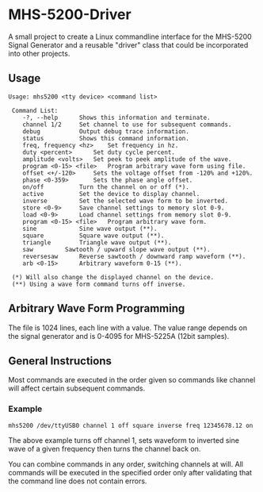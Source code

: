 # MHS-5200-Driver

A small project to create a Linux commandline interface for the MHS-5200 Signal Generator and a reusable "driver" class that could be incorporated into other projects.

## Usage

```
Usage: mhs5200 <tty device> <command list>

 Command List:
	-?, --help		Shows this information and terminate.
	channel 1/2		Set channel to use for subsequent commands.
	debug			Output debug trace information.
	status			Shows this command information.
	freq, frequency <hz>	Set frequency in hz.
	duty <percent>		Set duty cycle percent.
	amplitude <volts>	Set peek to peek amplitude of the wave.
	program <0-15> <file>	Program arbitrary wave form using file.
	offset <+/-120>		Sets the voltage offset from -120% and +120%.
	phase <0-359>		Sets the phase angle offset.
	on/off			Turn the channel on or off (*).
	active			Set the device to display channel.
	inverse			Set the selected wave form to be inverted.
	store <0-9>		Save channel settings to memory slot 0-9.
	load <0-9>		Load channel settings from memory slot 0-9.
	program <0-15> <file>	Program arbitrary wave form.
	sine			Sine wave output (**).
	square			Square wave output (**).
	triangle		Triangle wave output (**).
	saw			Sawtooth / upward slope wave output (**).
	reversesaw		Reverse sawtooth / downward ramp waveform (**).
	arb <0-15>		Arbitrary waveform 0-15 (**).

 (*) Will also change the displayed channel on the device.
 (**) Using a wave form command turns off inverse.
```

## Arbitrary Wave Form Programming
The file is 1024 lines, each line with a value. The value range depends on the signal generator and is 0-4095 for MHS-5225A (12bit samples).

## General Instructions
Most commands are executed in the order given so commands like channel will affect certain subsequent commands.

### Example
`mhs5200 /dev/ttyUSB0 channel 1 off square inverse freq 12345678.12 on`

The above example turns off channel 1, sets waveform to inverted sine wave of a given frequency then turns the channel back on.

You can combine commands in any order, switching channels at will. All commands will be executed in the specified order only after validating that the command line does not contain errors.

